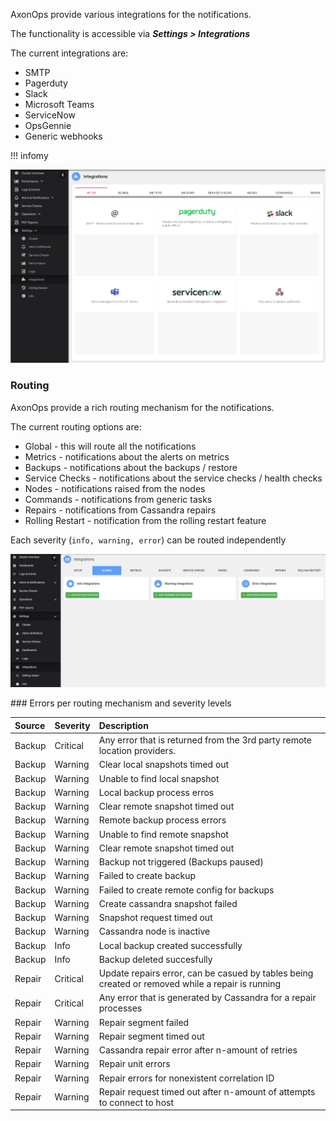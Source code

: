 AxonOps provide various integrations for the notifications.

The functionality is accessible via ***Settings > Integrations***

The current integrations are:

* SMTP
* Pagerduty
* Slack
* Microsoft Teams
* ServiceNow
* OpsGennie
* Generic webhooks

!!! infomy 

![](2022-09-20-11-08-58.png)



###  Routing
AxonOps provide a rich routing mechanism for the notifications.

The current routing options are:

* Global - this will route all the notifications
* Metrics - notifications about the alerts on metrics
* Backups - notifications about the backups / restore
* Service Checks - notifications about the service checks / health checks
* Nodes - notifications raised from the nodes
* Commands - notifications from generic tasks
* Repairs - notifications from Cassandra repairs
* Rolling Restart - notification from the rolling restart feature

Each severity (`info, warning, error`) can be routed independently 

   ![](./routing.JPG)

### Errors per routing mechanism and severity levels

| **Source** | **Severity**   | **Description**                                                          |
| :--------- | :------------- | :----------------------------------------------------------------------- |
| Backup     | Critical	      | Any error that is returned from the 3rd party remote location providers. |
| Backup     | Warning	      | Clear local snapshots timed out                                          |
| Backup     | Warning	      | Unable to find local snapshot                                            |
| Backup     | Warning	      | Local backup process erros                                               |
| Backup     | Warning	      | Clear remote snapshot timed out                                          |
| Backup     | Warning	      | Remote backup process errors                                             |
| Backup     | Warning	      | Unable to find remote snapshot                                           |
| Backup     | Warning	      | Clear remote snapshot timed out                                          |
| Backup     | Warning	      | Backup not triggered (Backups paused)                                    |
| Backup     | Warning	      | Failed to create backup                                                  |
| Backup     | Warning	      | Failed to create remote config for backups                               |
| Backup     | Warning	      | Create cassandra snapshot failed                                         |
| Backup     | Warning	      | Snapshot request timed out                                               |
| Backup     | Warning	      | Cassandra node is inactive                                               |
| Backup     | Info	          | Local backup created successfully                                        |
| Backup     | Info	          | Backup deleted succesfully                                               |
| Repair     | Critical	      | Update repairs error, can be casued by tables being created or removed while a repair is running  |
| Repair     | Critical	      | Any error that is generated by Cassandra for a repair processes                                   |
| Repair     | Warning	      | Repair segment failed                                                                             |
| Repair     | Warning	      | Repair segment timed out                                                                          |
| Repair     | Warning	      | Cassandra repair error after n-amount of retries                                                  |
| Repair     | Warning	      | Repair unit errors                                                                                |
| Repair     | Warning	      | Repair errors for nonexistent correlation ID                                                      |
| Repair     | Warning	      | Repair request timed out after n-amount of attempts to connect to host                            |
